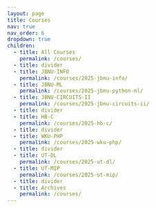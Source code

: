 ```yaml
---
layout: page
title: Courses
nav: true
nav_order: 6
dropdown: true
children:
  - title: All Courses
    permalink: /courses/
  - title: divider
  - title: JBNU-INFO
    permalink: /courses/2025-jbnu-info/
  - title: JBNU-ML
    permalink: /courses/2025-jbnu-python-ml/
  - title: JBNU-CIRCUITS-II
    permalink: /courses/2025-jbnu-circuits-ii/
  - title: divider
  - title: HB-C
    permalink: /courses/2025-hb-c/
  - title: divider
  - title: WKU-PHP
    permalink: /courses/2025-wku-php/
  - title: divider
  - title: UT-DL
    permalink: /courses/2025-ut-dl/
  - title: UT-MIP
    permalink: /courses/2025-ut-mip/
  - title: divider
  - title: Archives
    permalink: /courses/
---
```

